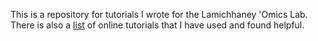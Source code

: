 This is a repository for tutorials I wrote for the Lamichhaney 'Omics Lab. There is also a [list](https://github.com/wjdavis90/Omics_lab_server/blob/main/tutorials/online_tutorials.md) of online tutorials that I have used and found helpful.
